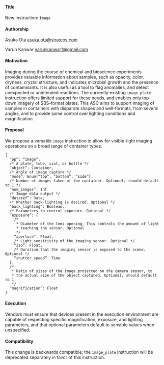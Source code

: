 #### **Title**
New instruction: `image`

#### **Authorship**
Asuka Ota <asuka.ota@strateos.com>

Varun Kanwar <varunkanwar1@gmail.com>

#### **Motivation**
Imaging during the course of chemical and bioscience experiments provides valuable information about samples, such as opacity, color, dryness, crystal structure, and indicates microbial growth and the presence of contaminants. It is also useful as a tool to flag anomalies, and detect unexpected or unintended reactions. The currently-existing `image_plate` instruction offers limited support for these needs, and enables only top-down imagery of SBS-format plates. This ASC aims to support imaging of samples in containers with disparate shapes and well-formats, from several angles, and to provide some control over lighting conditions and magnification.

#### **Proposal**
We propose a versatile `image` instruction to allow for visible-light imaging operations on a broad range of container types.

```
{
  “op”: “image”,
  /* A plate, tube, vial, or bottle */
  “object”: Container,
  /* Angle of image capture */
  “mode”: Enum(“top”, ”bottom”, “side”),
  /* Number of images taken of the container. Optional; should default to 1 */
  “num_images”: Int
  /* Image data output */
  “dataref”: Data,
  /* Whether back-lighting is desired. Optional */
  “back_lighting”: Boolean,
  /* Parameters to control exposure. Optional */
  “exposure”: {
    /*
     * Diameter of the lens opening. This controls the amount of light
     * reaching the sensor. Optional
     */
    “aperture”: Float,
    /* Light sensitivity of the imaging sensor. Optional */
    “iso”: Float,
    /* Duration that the imaging sensor is exposed to the scene. Optional */
    “shutter_speed”: Time
  },
  /*
   * Ratio of sizes of the image projected on the camera sensor, to
   * the actual size of the object captured. Optional, should default to 1
   */
  “magnification”: Float
}
```

#### **Execution**
Vendors must ensure that devices present in the execution environment are capable of respecting specific magnification, exposure, and lighting parameters, and that optional parameters default to sensible values when unspecified.

#### **Compatibility**
This change is backwards compatible; the `image_plate` instruction will be deprecated separately in favor of this instruction.
